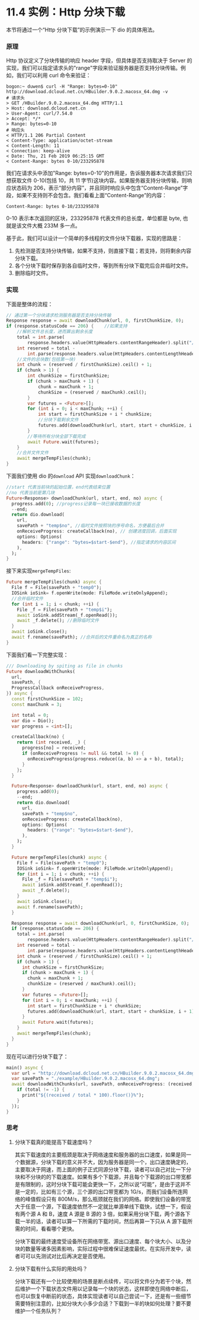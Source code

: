 # 11.4 实例：Http 分块下载

本节将通过一个“Http 分块下载”的示例演示一下 dio 的具体用法。

### 原理

Http 协议定义了分块传输的响应 header 字段，但具体是否支持取决于 Server 的实现，我们可以指定请求头的"range"字段来验证服务器是否支持分块传输。例如，我们可以利用 curl 命令来验证：

```shell
bogon:~ duwen$ curl -H "Range: bytes=0-10" http://download.dcloud.net.cn/HBuilder.9.0.2.macosx_64.dmg -v
# 请求头
> GET /HBuilder.9.0.2.macosx_64.dmg HTTP/1.1
> Host: download.dcloud.net.cn
> User-Agent: curl/7.54.0
> Accept: */*
> Range: bytes=0-10
# 响应头
< HTTP/1.1 206 Partial Content
< Content-Type: application/octet-stream
< Content-Length: 11
< Connection: keep-alive
< Date: Thu, 21 Feb 2019 06:25:15 GMT
< Content-Range: bytes 0-10/233295878

```

我们在请求头中添加"Range: bytes=0-10"的作用是，告诉服务器本次请求我们只想获取文件 0-10(包括 10，共 11 字节)这块内容。如果服务器支持分块传输，则响应状态码为 206，表示“部分内容”，并且同时响应头中包含“Content-Range”字段，如果不支持则不会包含。我们看看上面“Content-Range”的内容：

```
Content-Range: bytes 0-10/233295878
```

0-10 表示本次返回的区块，233295878 代表文件的总长度，单位都是 byte, 也就是该文件大概 233M 多一点。

基于此，我们可以设计一个简单的多线程的文件分块下载器，实现的思路是：

1. 先检测是否支持分块传输，如果不支持，则直接下载；若支持，则将剩余内容分块下载。
2. 各个分块下载时保存到各自临时文件，等到所有分块下载完后合并临时文件。
3. 删除临时文件。

### 实现

下面是整体的流程：

```dart
// 通过第一个分块请求检测服务器是否支持分块传输
Response response = await downloadChunk(url, 0, firstChunkSize, 0);
if (response.statusCode == 206) {    //如果支持
    //解析文件总长度，进而算出剩余长度
    total = int.parse(
        response.headers.value(HttpHeaders.contentRangeHeader).split("/").last);
    int reserved = total -
        int.parse(response.headers.value(HttpHeaders.contentLengthHeader));
    //文件的总块数(包括第一块)
    int chunk = (reserved / firstChunkSize).ceil() + 1;
    if (chunk > 1) {
        int chunkSize = firstChunkSize;
        if (chunk > maxChunk + 1) {
            chunk = maxChunk + 1;
            chunkSize = (reserved / maxChunk).ceil();
        }
        var futures = <Future>[];
        for (int i = 0; i < maxChunk; ++i) {
            int start = firstChunkSize + i * chunkSize;
            //分块下载剩余文件
            futures.add(downloadChunk(url, start, start + chunkSize, i + 1));
        }
        //等待所有分块全部下载完成
        await Future.wait(futures);
    }
    //合并文件文件
    await mergeTempFiles(chunk);
}
```

下面我们使用 dio 的`download` API 实现`downloadChunk`：

```dart
//start 代表当前块的起始位置，end代表结束位置
//no 代表当前是第几块
Future<Response> downloadChunk(url, start, end, no) async {
  progress.add(0); //progress记录每一块已接收数据的长度
  --end;
  return dio.download(
    url,
    savePath + "temp$no", //临时文件按照块的序号命名，方便最后合并
    onReceiveProgress: createCallback(no), // 创建进度回调，后面实现
    options: Options(
      headers: {"range": "bytes=$start-$end"}, //指定请求的内容区间
    ),
  );
}
```

接下来实现`mergeTempFiles`:

```dart
Future mergeTempFiles(chunk) async {
  File f = File(savePath + "temp0");
  IOSink ioSink= f.openWrite(mode: FileMode.writeOnlyAppend);
  //合并临时文件
  for (int i = 1; i < chunk; ++i) {
    File _f = File(savePath + "temp$i");
    await ioSink.addStream(_f.openRead());
    await _f.delete(); //删除临时文件
  }
  await ioSink.close();
  await f.rename(savePath); //合并后的文件重命名为真正的名称
}
```

下面我们看一下完整实现：

```dart
/// Downloading by spiting as file in chunks
Future downloadWithChunks(
  url,
  savePath, {
  ProgressCallback onReceiveProgress,
}) async {
  const firstChunkSize = 102;
  const maxChunk = 3;

  int total = 0;
  var dio = Dio();
  var progress = <int>[];

  createCallback(no) {
    return (int received, _) {
      progress[no] = received;
      if (onReceiveProgress != null && total != 0) {
        onReceiveProgress(progress.reduce((a, b) => a + b), total);
      }
    };
  }

  Future<Response> downloadChunk(url, start, end, no) async {
    progress.add(0);
    --end;
    return dio.download(
      url,
      savePath + "temp$no",
      onReceiveProgress: createCallback(no),
      options: Options(
        headers: {"range": "bytes=$start-$end"},
      ),
    );
  }

  Future mergeTempFiles(chunk) async {
    File f = File(savePath + "temp0");
    IOSink ioSink= f.openWrite(mode: FileMode.writeOnlyAppend);
    for (int i = 1; i < chunk; ++i) {
      File _f = File(savePath + "temp$i");
      await ioSink.addStream(_f.openRead());
      await _f.delete();
    }
    await ioSink.close();
    await f.rename(savePath);
  }

  Response response = await downloadChunk(url, 0, firstChunkSize, 0);
  if (response.statusCode == 206) {
    total = int.parse(
        response.headers.value(HttpHeaders.contentRangeHeader).split("/").last);
    int reserved = total -
        int.parse(response.headers.value(HttpHeaders.contentLengthHeader));
    int chunk = (reserved / firstChunkSize).ceil() + 1;
    if (chunk > 1) {
      int chunkSize = firstChunkSize;
      if (chunk > maxChunk + 1) {
        chunk = maxChunk + 1;
        chunkSize = (reserved / maxChunk).ceil();
      }
      var futures = <Future>[];
      for (int i = 0; i < maxChunk; ++i) {
        int start = firstChunkSize + i * chunkSize;
        futures.add(downloadChunk(url, start, start + chunkSize, i + 1));
      }
      await Future.wait(futures);
    }
    await mergeTempFiles(chunk);
  }
}
```

现在可以进行分块下载了：

```dart
main() async {
  var url = "http://download.dcloud.net.cn/HBuilder.9.0.2.macosx_64.dmg";
  var savePath = "./example/HBuilder.9.0.2.macosx_64.dmg";
  await downloadWithChunks(url, savePath, onReceiveProgress: (received, total) {
    if (total != -1) {
      print("${(received / total * 100).floor()}%");
    }
  });
}
```

### 思考

1. 分块下载真的能提高下载速度吗？

   其实下载速度的主要瓶颈是取决于网络速度和服务器的出口速度，如果是同一个数据源，分块下载的意义并不大，因为服务器是同一个，出口速度确定的，主要取决于网速，而上面的例子正式同源分块下载，读者可以自己对比一下分块和不分块的的下载速度。如果有多个下载源，并且每个下载源的出口带宽都是有限制的，这时分块下载可能会更快一下，之所以说“可能”，是由于这并不是一定的，比如有三个源，三个源的出口带宽都为 1G/s，而我们设备所连网络的峰值假设只有 800M/s，那么瓶颈就在我们的网络。即使我们设备的带宽大于任意一个源，下载速度依然不一定就比单源单线下载快，试想一下，假设有两个源 A 和 B，速度 A 源是 B 源的 3 倍，如果采用分块下载，两个源各下载一半的话，读者可以算一下所需的下载时间，然后再算一下只从 A 源下载所需的时间，看看哪个更快。

   分块下载的最终速度受设备所在网络带宽、源出口速度、每个块大小、以及分块的数量等诸多因素影响，实际过程中很难保证速度最优。在实际开发中，读者可可以先测试对比后再决定是否使用。

2. 分块下载有什么实际的用处吗？

   分块下载还有一个比较使用的场景是断点续传，可以将文件分为若干个块，然后维护一个下载状态文件用以记录每一个块的状态，这样即使在网络中断后，也可以恢复中断前的状态，具体实现读者可以自己尝试一下，还是有一些细节需要特别注意的，比如分块大小多少合适？下载到一半的块如何处理？要不要维护一个任务队列？
